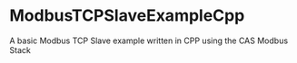 # ModbusTCPSlaveExampleCpp
A basic Modbus TCP Slave example written in CPP using the CAS Modbus Stack
